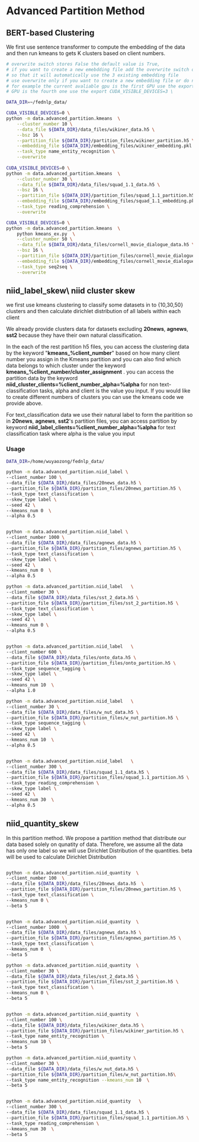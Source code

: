# Advanced Partition Method

## BERT-based Clustering 
We first use sentence transformer to compute the embedding of the data and then run kmeans to gets K clusters based on client numbers.


```bash
# overwrite switch stores False the default value is True, 
# if you want to create a new emebdding file add the overwrite switch on otherwise delete the argument the default value is True 
# so that it will automatically use the 3 existing embedding file 
# use overwrite only if you want to create a new embedding file or do not have an exisiting embedding file 
# for example the current avaliable gpu is the first GPU use the export CUDA_VISIBLE_DEVICES=0 \ if the current avaliable 
# GPU is the fourth one use the export CUDA_VISIBLE_DEVICES=3 \

DATA_DIR=~/fednlp_data/

CUDA_VISIBLE_DEVICES=0 \
python -m data.advanced_partition.kmeans  \
    --cluster_number 10 \
    --data_file ${DATA_DIR}/data_files/wikiner_data.h5 \
    --bsz 16 \
    --partition_file ${DATA_DIR}/partition_files/wikiner_partition.h5 \
    --embedding_file ${DATA_DIR}/embedding_files/wikiner_embedding.pkl  \
    --task_type name_entity_recognition \
    --overwrite  
    
CUDA_VISIBLE_DEVICES=0 \
python -m data.advanced_partition.kmeans  \
    --cluster_number 30 \
    --data_file ${DATA_DIR}/data_files/squad_1.1_data.h5 \
    --bsz 16 \
    --partition_file ${DATA_DIR}/partition_files/squad_1.1_partition.h5 \
    --embedding_file ${DATA_DIR}/embedding_files/squad_1.1_embedding.pkl  \
    --task_type reading_comprehension \
    --overwrite

CUDA_VISIBLE_DEVICES=0 \
python -m data.advanced_partition.kmeans  \
    python kmeans_ex.py  \
    --cluster_number 50 \
    --data_file ${DATA_DIR}/data_files/cornell_movie_dialogue_data.h5 \
    --bsz 16 \
    --partition_file ${DATA_DIR}/partition_files/cornell_movie_dialogue_partition.h5 \
    --embedding_file ${DATA_DIR}/embedding_files/cornell_movie_dialogue_embedding.pkl  \
    --task_type seq2seq \
    --overwrite

```

## niid_label_skew\ niid cluster skew

we first use kmeans clustering to classify some datasets in to {10,30,50} clusters and then calculate dirichlet distribution of all labels within each client 

We already provide clusters data for datasets excluding **20news**, **agnews**, **sst2** because they have their own natural classification. 

In the each of the rest partition h5 files, you can access the clustering data by the keyword "**kmeans_%client_number**" based on how many client number you assign in the Kmeans partition and you can also find which data belongs to which cluster under the keyword **kmeans_%client_number/cluster_assignment** . 
you can access the partition data by the keyword **niid_cluster_clients=%client_number_alpha=%alpha** for non text-classification tasks, alpha and client is the value you input. If you would like to create different numbers of clusters you can use the kmeans code we provide above. 

For text_classification data we use their natural label to form the paritition so in **20news**, **agnews**, **sst2**'s partition files, you can access partition by keyword **niid_label_clients=%client_number_alpha=%alpha** for text classification task where alpha is the value you input

### Usage

```bash
DATA_DIR=/home/wuyaozong/fednlp_data/

python -m data.advanced_partition.niid_label \
--client_number 100 \
--data_file ${DATA_DIR}/data_files/20news_data.h5 \
--partition_file ${DATA_DIR}/partition_files/20news_partition.h5 \
--task_type text_classification \
--skew_type label \
--seed 42 \
--kmeans_num 0  \
--alpha 0.5


python -m data.advanced_partition.niid_label \
--client_number 1000 \
--data_file ${DATA_DIR}/data_files/agnews_data.h5 \
--partition_file ${DATA_DIR}/partition_files/agnews_partition.h5 \
--task_type text_classification \
--skew_type label \
--seed 42 \
--kmeans_num 0  \
--alpha 0.5

python -m data.advanced_partition.niid_label   \
--client_number 30 \
--data_file ${DATA_DIR}/data_files/sst_2_data.h5 \
--partition_file ${DATA_DIR}/partition_files/sst_2_partition.h5 \
--task_type text_classification \
--skew_type label \
--seed 42 \
--kmeans_num 0 \
--alpha 0.5


python -m data.advanced_partition.niid_label   \
--client_number 600 \
--data_file ${DATA_DIR}/data_files/onto_data.h5 \
--partition_file ${DATA_DIR}/partition_files/onto_partition.h5 \
--task_type sequence_tagging \
--skew_type label \
--seed 42 \
--kmeans_num 10  \
--alpha 1.0

python -m data.advanced_partition.niid_label   \
--client_number 30 \
--data_file ${DATA_DIR}/data_files/w_nut_data.h5 \
--partition_file ${DATA_DIR}/partition_files/w_nut_partition.h5 \
--task_type sequence_tagging \
--skew_type label \
--seed 42 \
--kmeans_num 10  \
--alpha 0.5


python -m data.advanced_partition.niid_label   \
--client_number 300 \
--data_file ${DATA_DIR}/data_files/squad_1.1_data.h5 \
--partition_file ${DATA_DIR}/partition_files/squad_1.1_partition.h5 \
--task_type reading_comprehension \
--skew_type label \
--seed 42 \
--kmeans_num 30  \
--alpha 0.5
```

## niid_quantity_skew

In this partition method. We propose a partition method that distribute our data based solely on qunatity of data.
Therefore, we assume all the data has only one label so we will use Dirichlet Distribution of 
the quantities. beta will be used to calculate Dirichlet Distribution

``` bash

python -m data.advanced_partition.niid_quantity  \
--client_number 100  \
--data_file ${DATA_DIR}/data_files/20news_data.h5  \
--partition_file ${DATA_DIR}/partition_files/20news_partition.h5 \
--task_type text_classification \
--kmeans_num 0 \
--beta 5


python -m data.advanced_partition.niid_quantity  \
--client_number 1000  \
--data_file ${DATA_DIR}/data_files/agnews_data.h5 \
--partition_file ${DATA_DIR}/partition_files/agnews_partition.h5 \
--task_type text_classification \
--kmeans_num 0  \
--beta 5

python -m data.advanced_partition.niid_quantity  \
--client_number 30 \
--data_file ${DATA_DIR}/data_files/sst_2_data.h5 \
--partition_file ${DATA_DIR}/partition_files/sst_2_partition.h5 \
--task_type text_classification \
--kmeans_num 0 \
--beta 5


python -m data.advanced_partition.niid_quantity  \
--client_number 100 \
--data_file ${DATA_DIR}/data_files/wikiner_data.h5 \
--partition_file ${DATA_DIR}/partition_files/wikiner_partition.h5 \
--task_type name_entity_recognition \
--kmeans_num 10 \
--beta 5

python -m data.advanced_partition.niid_quantity \
--client_number 30 \
--data_file ${DATA_DIR}/data_files/w_nut_data.h5 \
--partition_file ${DATA_DIR}/partition_files/w_nut_partition.h5\
--task_type name_entity_recognition --kmeans_num 10  \
--beta 5


python -m data.advanced_partition.niid_quantity   \
--client_number 300 \
--data_file ${DATA_DIR}/data_files/squad_1.1_data.h5 \
--partition_file ${DATA_DIR}/partition_files/squad_1.1_partition.h5 \
--task_type reading_comprehension \
--kmeans_num 30  \
--beta 5



```


